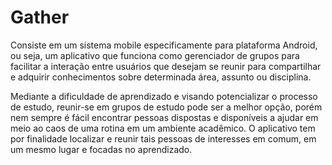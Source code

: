 # Gather
Consiste em um sistema mobile especificamente para plataforma Android, ou seja, um aplicativo que funciona como gerenciador de grupos para facilitar a interação entre usuários que desejam se reunir para compartilhar e adquirir conhecimentos sobre determinada área, assunto ou disciplina.  


Mediante a dificuldade de aprendizado e visando potencializar o processo de estudo, reunir-se em grupos de estudo pode ser a melhor opção, porém nem sempre é fácil encontrar pessoas dispostas e disponíveis a ajudar em meio ao caos de uma rotina em um ambiente acadêmico. O aplicativo tem por finalidade localizar e reunir tais pessoas de interesses em comum, em um mesmo lugar e focadas no aprendizado.
